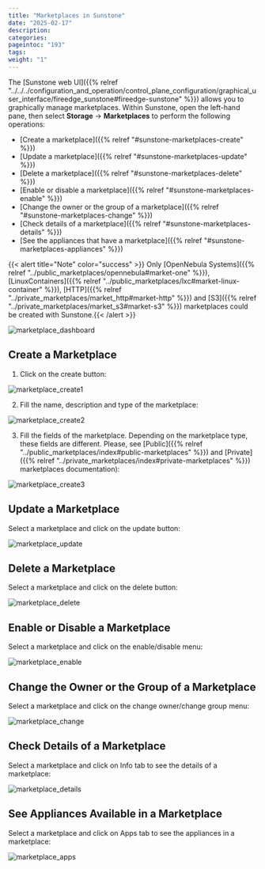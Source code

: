 ```yaml
---
title: "Marketplaces in Sunstone"
date: "2025-02-17"
description:
categories:
pageintoc: "193"
tags:
weight: "1"
---
```


<a id="sunstone-marketplaces"></a>

<!--# Managing Marketplaces in Sunstone -->

The [Sunstone web UI]({{% relref "../../../configuration_and_operation/control_plane_configuration/graphical_user_interface/fireedge_sunstone#fireedge-sunstone" %}}) allows you to graphically manage marketplaces. Within Sunstone, open the left-hand pane, then select **Storage** -> **Marketplaces** to perform the following operations:

* [Create a marketplace]({{% relref "#sunstone-marketplaces-create" %}})
* [Update a marketplace]({{% relref "#sunstone-marketplaces-update" %}})
* [Delete a marketplace]({{% relref "#sunstone-marketplaces-delete" %}})
* [Enable or disable a marketplace]({{% relref "#sunstone-marketplaces-enable" %}})
* [Change the owner or the group of a marketplace]({{% relref "#sunstone-marketplaces-change" %}})
* [Check details of a marketplace]({{% relref "#sunstone-marketplaces-details" %}})
* [See the appliances that have a marketplace]({{% relref "#sunstone-marketplaces-appliances" %}})

{{< alert title="Note" color="success" >}}
Only [OpenNebula Systems]({{% relref "../public_marketplaces/opennebula#market-one" %}}), [LinuxContainers]({{% relref "../public_marketplaces/lxc#market-linux-container" %}}), [HTTP]({{% relref "../private_marketplaces/market_http#market-http" %}}) and [S3]({{% relref "../private_marketplaces/market_s3#market-s3" %}}) marketplaces could be created with Sunstone.{{< /alert >}} 

![marketplace_dashboard](/images/marketplaces/dashboard.png)

<a id="sunstone-marketplaces-create"></a>

## Create a Marketplace

1. Click on the create button:

![marketplace_create1](/images/marketplaces/create_1.png)

2. Fill the name, description and type of the marketplace:

![marketplace_create2](/images/marketplaces/create_2.png)

3. Fill the fields of the marketplace. Depending on the marketplace type, these fields are different. Please, see [Public]({{% relref "../public_marketplaces/index#public-marketplaces" %}}) and [Private]({{% relref "../private_marketplaces/index#private-marketplaces" %}}) marketplaces documentation):

![marketplace_create3](/images/marketplaces/create_3.png)

<a id="sunstone-marketplaces-update"></a>

## Update a Marketplace

Select a marketplace and click on the update button:

![marketplace_update](/images/marketplaces/update.png)

<a id="sunstone-marketplaces-delete"></a>

## Delete a Marketplace

Select a marketplace and click on the delete button:

![marketplace_delete](/images/marketplaces/delete.png)

<a id="sunstone-marketplaces-enable"></a>

## Enable or Disable a Marketplace

Select a marketplace and click on the enable/disable menu:

![marketplace_enable](/images/marketplaces/enable.png)

<a id="sunstone-marketplaces-change"></a>

## Change the Owner or the Group of a Marketplace

Select a marketplace and click on the change owner/change group menu:

![marketplace_change](/images/marketplaces/change.png)

<a id="sunstone-marketplaces-details"></a>

## Check Details of a Marketplace

Select a marketplace and click on Info tab to see the details of a marketplace:

![marketplace_details](/images/marketplaces/details.png)

<a id="sunstone-marketplaces-appliances"></a>

## See Appliances Available in a Marketplace

Select a marketplace and click on Apps tab to see the appliances in a marketplace:

![marketplace_apps](/images/marketplaces/apps.png)
